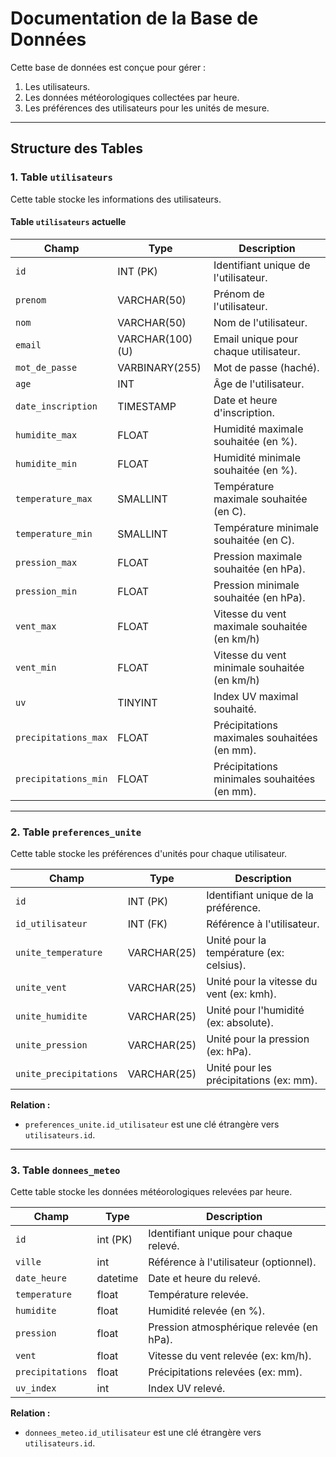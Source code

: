 # Documentation de la Base de Données

Cette base de données est conçue pour gérer :
1. Les utilisateurs.
2. Les données météorologiques collectées par heure.
3. Les préférences des utilisateurs pour les unités de mesure.

---

## Structure des Tables

### 1. Table `utilisateurs`
Cette table stocke les informations des utilisateurs.

#### Table `utilisateurs` actuelle
| **Champ**             | **Type**         | **Description**                                |
|-----------------------|------------------|------------------------------------------------|
| `id`                  | INT (PK)         | Identifiant unique de l'utilisateur.           |
| `prenom`              | VARCHAR(50)      | Prénom de l'utilisateur.                       |
| `nom`                 | VARCHAR(50)      | Nom de l'utilisateur.                          |
| `email`               | VARCHAR(100) (U) | Email unique pour chaque utilisateur.          |
| `mot_de_passe`        | VARBINARY(255)   | Mot de passe (haché).                          |
| `age`                 | INT              | Âge de l'utilisateur.                          |
| `date_inscription`    | TIMESTAMP        | Date et heure d'inscription.                   |
| `humidite_max`        | FLOAT            | Humidité maximale souhaitée (en %).            |
| `humidite_min`        | FLOAT            | Humidité minimale souhaitée (en %).            |
| `temperature_max`     | SMALLINT         | Température maximale souhaitée (en C).         |
| `temperature_min`     | SMALLINT         | Température minimale souhaitée (en C).         |
| `pression_max`        | FLOAT            | Pression maximale souhaitée (en hPa).          |
| `pression_min`        | FLOAT            | Pression minimale souhaitée (en hPa).          |
| `vent_max`            | FLOAT            | Vitesse du vent maximale souhaitée (en km/h)   |
| `vent_min`            | FLOAT            | Vitesse du vent minimale souhaitée (en km/h)   |
| `uv`                  | TINYINT          | Index UV maximal souhaité.                     |
| `precipitations_max`  | FLOAT            | Précipitations maximales souhaitées (en mm).   |
| `precipitations_min`  | FLOAT            | Précipitations minimales souhaitées (en mm).   |

---

### 2. Table `preferences_unite`
Cette table stocke les préférences d'unités pour chaque utilisateur.

| **Champ**             | **Type**         | **Description**                            |
|-----------------------|------------------|--------------------------------------------|
| `id`                  | INT (PK)         | Identifiant unique de la préférence.       |
| `id_utilisateur`      | INT (FK)         | Référence à l'utilisateur.                 |
| `unite_temperature`   | VARCHAR(25)      | Unité pour la température (ex: celsius).   |
| `unite_vent`          | VARCHAR(25)      | Unité pour la vitesse du vent (ex: kmh).   |
| `unite_humidite`      | VARCHAR(25)      | Unité pour l'humidité (ex: absolute).      |
| `unite_pression`      | VARCHAR(25)      | Unité pour la pression (ex: hPa).          |
| `unite_precipitations`| VARCHAR(25)      | Unité pour les précipitations (ex: mm).    |

**Relation :**
- `preferences_unite.id_utilisateur` est une clé étrangère vers `utilisateurs.id`.

---

### 3. Table `donnees_meteo`
Cette table stocke les données météorologiques relevées par heure.

| **Champ**             | **Type**         | **Description**                            |
|-----------------------|------------------|--------------------------------------------|
| `id`                  | int (PK)         | Identifiant unique pour chaque relevé.     |
| `ville`               | int              | Référence à l'utilisateur (optionnel).     |
| `date_heure`          | datetime         | Date et heure du relevé.                   |
| `temperature`         | float            | Température relevée.                       |
| `humidite`            | float            | Humidité relevée (en %).                   |
| `pression`            | float            | Pression atmosphérique relevée (en hPa).   |
| `vent`                | float            | Vitesse du vent relevée (ex: km/h).        |
| `precipitations`      | float            | Précipitations relevées (ex: mm).          |
| `uv_index`            | int              | Index UV relevé.                           |

**Relation :**
- `donnees_meteo.id_utilisateur` est une clé étrangère vers `utilisateurs.id`.
